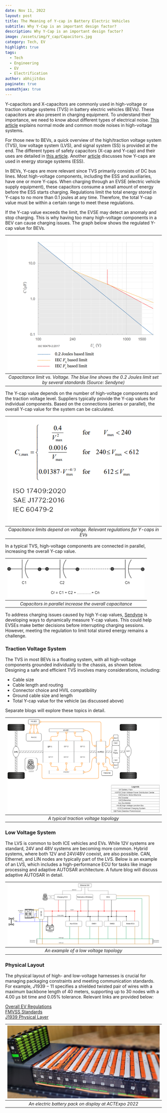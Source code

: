 ```yaml
---
date: Nov 11, 2022
layout: post
title: The Meaning of Y-cap in Battery Electric Vehicles  
subtitle: Why Y-Cap is an important design factor?
description: Why Y-Cap is an important design factor?
image: /assets/img/Y_cap/Capacitors.jpg
category: Tech, EV
highlight: true
tags:
  - Tech
  - Engineering
  - EV
  - Electrification
author: abhijitdas
paginate: true
usemathjax: true
---
```

Y-capacitors and X-capacitors are commonly used in high-voltage or traction voltage systems (TVS) in battery electric vehicles (BEVs). These capacitors are also present in charging equipment. To understand their importance, we need to know about different types of electrical noise. [This article](https://techweb.rohm.com/knowledge/emc/s-emc/01-s-emc/6899#:~:text=Common%20mode%20noise%20is%20noise,to%20the%20power%20supply%20line.) explains normal mode and common mode noises in high-voltage systems.  

For those new to BEVs, a quick overview of the high/traction voltage system (TVS), low voltage system (LVS), and signal system (SS) is provided at the end. The different types of safety capacitors (X-cap and Y-cap) and their uses are detailed in [this article](https://recom-power.com/en/rec-n-class-x-and-class-y-safety-capacitors-142.html?0). Another [article](https://blog.knowlescapacitors.com/blog/looking-closer-at-filter-capacitors-in-electric-vehicles) discusses how Y-caps are used in energy storage systems (ESS).

In BEVs, Y-caps are more relevant since TVS primarily consists of DC bus lines. Most high-voltage components, including the ESS and auxiliaries, have one or more Y-caps. When charging through an EVSE (electric vehicle supply equipment), these capacitors consume a small amount of energy before the ESS starts charging. Regulations limit the total energy stored in Y-caps to no more than 0.1 joules at any time. Therefore, the total Y-cap value must be within a certain range to meet these regulations.

If the Y-cap value exceeds the limit, the EVSE may detect an anomaly and stop charging. This is why having too many high-voltage components in a BEV can cause charging issues. The graph below shows the regulated Y-cap value for BEVs.

| ![EV1](\assets\img\Y_cap\capacitance_limit.png) |
|:--:|
| *Capacitance limit vs. Voltage. The blue line shows the 0.2 Joules limit set by several standards (Source: Sendyne)* |

The Y-cap value depends on the number of high-voltage components and the traction voltage level. Suppliers typically provide the Y-cap values for individual components. Based on the connections (series or parallel), the overall Y-cap value for the system can be calculated.

| ![EV2](\assets\img\Y_cap\ycap_voltage_limits_regulation.png) |
|:--:|
| *Capacitance limits depend on voltage. Relevant regulations for Y-caps in EVs* |

In a typical TVS, high-voltage components are connected in parallel, increasing the overall Y-cap value.

| ![EV2](\assets\img\Y_cap\Capacitor_in_parallel.png) |
|:--:|
| *Capacitors in parallel increase the overall capacitance* |

To address charging issues caused by high Y-cap values, [Sendyne](https://www.sendyne.com/Company/Publications/Capacitance%20hazards%20in%20e-mobility%20v0.1.pdf) is developing ways to dynamically measure Y-cap values. This could help EVSEs make better decisions before interrupting charging sessions. However, meeting the regulation to limit total stored energy remains a challenge.

### Traction Voltage System

The TVS in most BEVs is a floating system, with all high-voltage components grounded individually to the chassis, as shown below. Designing a safe and efficient TVS involves many considerations, including:  
- Cable size  
- Cable length and routing  
- Connector choice and HVIL compatibility  
- Ground cable size and length  
- Total Y-cap value for the vehicle (as discussed above)  

Separate blogs will explore these topics in detail.

| ![EV3](\assets\img\ElectricVehSteps\TVS_Arch3.png) |
|:--:|
| *A typical traction voltage topology* |

### Low Voltage System

The LVS is common to both ICE vehicles and EVs. While 12V systems are standard, 24V and 48V systems are becoming more common. Hybrid systems, where both 12V and 24V/48V coexist, are also possible. CAN, Ethernet, and LIN nodes are typically part of the LVS. Below is an example of an LVS, which includes a high-performance ECU for tasks like image processing and adaptive AUTOSAR architecture. A future blog will discuss adaptive AUTOSAR in detail.

| ![EV4](\assets\img\ElectricVehSteps\LV_Arch.png) |
|:--:|
| *An example of a low voltage topology* |

### Physical Layout

The physical layout of high- and low-voltage harnesses is crucial for managing packaging constraints and meeting communication standards. For example, $J1939-11$ specifies a shielded twisted pair of wires with a maximum backbone length of $40$ meters, supporting up to 30 nodes with a 4.00 μs bit time and 0.05% tolerance. Relevant links are provided below:  

[Overall EV Regulations](https://www.motorvehicleregs.com/the_vehicle_reg_blog/electric-vehicles/)  
[FMVSS Standards](https://www.govinfo.gov/content/pkg/CFR-2017-title49-vol6/xml/CFR-2017-title49-vol6-part571.xml)  
[J1939 Physical Layer](https://www.sae.org/standards/content/j1939/14_202204/)  

| ![EV5](\assets\img\ElectricVehSteps\ev_batt.jpg) |
|:--:|
| *An electric battery pack on display at ACTExpo 2022* |
